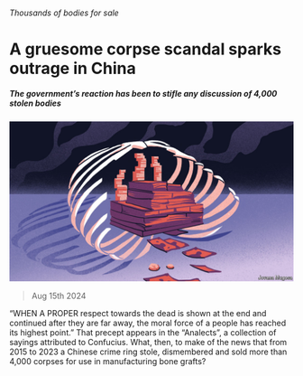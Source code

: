 ###### Thousands of bodies for sale

# A gruesome corpse scandal sparks outrage in China 

##### The government’s reaction has been to stifle any discussion of 4,000 stolen bodies 

![image](images/20240817_CND001.jpg) 

> Aug 15th 2024 

“WHEN A PROPER respect towards the dead is shown at the end and continued after they are far away, the moral force of a people has reached its highest point.” That precept appears in the “Analects”, a collection of sayings attributed to Confucius. What, then, to make of the news that from 2015 to 2023 a Chinese crime ring stole, dismembered and sold more than 4,000 corpses for use in manufacturing bone grafts?

